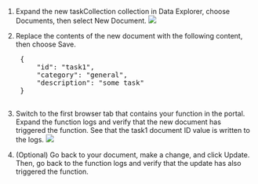 
1. Expand the new taskCollection collection in Data Explorer, choose Documents, then select New Document.
    ![](https://github.com/fenago/katacoda-scenarios/raw/master/azure-functions/azure-functions-trigger-cosmosdb/steps/6/1.JPG)

2. Replace the contents of the new document with the following content, then choose Save.
    <pre class="file" data-target="clipboard">
    {
        "id": "task1",
        "category": "general",
        "description": "some task"
    }
    </pre>

3. Switch to the first browser tab that contains your function in the portal. Expand the function logs and verify that the new document has triggered the function. See that the task1 document ID value is written to the logs.
    ![](https://github.com/fenago/katacoda-scenarios/raw/master/azure-functions/azure-functions-trigger-cosmosdb/steps/6/3.png)

4. (Optional) Go back to your document, make a change, and click Update. Then, go back to the function logs and verify that the update has also triggered the function.